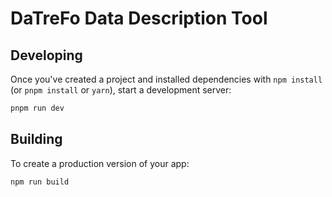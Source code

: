 # DaTreFo Data Description Tool

## Developing

Once you've created a project and installed dependencies with `npm install` (or `pnpm install` or `yarn`), start a development server:

```bash
pnpm run dev
```

## Building

To create a production version of your app:

```bash
npm run build
```
